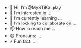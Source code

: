 - 👋 Hi, I’m @MySTiKaLplay
- 👀 I’m interested in ...
- 🌱 I’m currently learning ...
- 💞️ I’m looking to collaborate on ...
- 📫 How to reach me ...
- 😄 Pronouns: ...
- ⚡ Fun fact: ...

<!---
MySTiKaLplay/MySTiKaLplay is a ✨ special ✨ repository because its `README.md` (this file) appears on your GitHub profile.
You can click the Preview link to take a look at your changes.
--->
